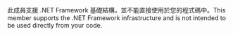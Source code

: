 <span data-ttu-id="3cb91-101">此成員支援 .NET Framework 基礎結構，並不能直接使用於您的程式碼中。</span><span class="sxs-lookup"><span data-stu-id="3cb91-101">This member supports the .NET Framework infrastructure and is not intended to be used directly from your code.</span></span>
